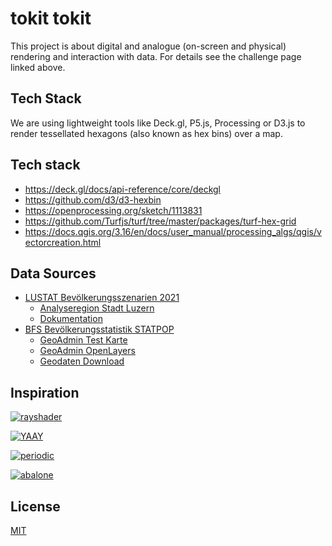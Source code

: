# tokit tokit

This project is about digital and analogue (on-screen and physical) rendering and interaction with data. For details see the challenge page linked above.

## Tech Stack

We are using lightweight tools like Deck.gl, P5.js, Processing or D3.js to render tessellated hexagons (also known as hex bins) over a map.

## Tech stack

- https://deck.gl/docs/api-reference/core/deckgl
- https://github.com/d3/d3-hexbin
- https://openprocessing.org/sketch/1113831
- https://github.com/Turfjs/turf/tree/master/packages/turf-hex-grid
- https://docs.qgis.org/3.16/en/docs/user_manual/processing_algs/qgis/vectorcreation.html

## Data Sources

- [LUSTAT Bevölkerungsszenarien 2021](https://www.lustat.ch/analysen/bevoelkerung/bevoelkerungsszenarien-2021)
  - [Analyseregion Stadt Luzern](https://www.lustat.ch/files_ftp/daten/arlu/01/w015_001t_arlu01_zz_d_0000_001_291.html)
  - [Dokumentation](https://www.lustat.ch/analysen/bevoelkerung/bevoelkerungsszenarien-2021)
- [BFS Bevölkerungsstatistik STATPOP](https://www.bfs.admin.ch/bfs/de/home/statistiken/bevoelkerung/erhebungen/statpop.html)
  - [GeoAdmin Test Karte](https://test.map.geo.admin.ch/?lang=en&topic=ech&layers=ch.bfs.volkszaehlung-bevoelkerungsstatistik_einwohner&layers_opacity=1&layers_visibility=true&layers_timestamp=2019&lon=8.29617&lat=47.05267&zoom=10.984518352740992)
  - [GeoAdmin OpenLayers](https://map.geo.admin.ch/?lang=en&topic=ech&bgLayer=ch.swisstopo.pixelkarte-grau&layers=ch.bfs.volkszaehlung-bevoelkerungsstatistik_einwohner&layers_opacity=0.5&layers_timestamp=2019&E=2666005.48&N=1212683.94&zoom=6)
  - [Geodaten Download](https://www.bfs.admin.ch/bfs/de/home/dienstleistungen/geostat/geodaten-bundesstatistik/gebaeude-wohnungen-haushalte-personen/bevoelkerung-haushalte-ab-2010.assetdetail.19106709.html)

## Inspiration

[![rayshader](https://bucketeer-036aa605-c047-4623-8610-f1764b90cf98.s3.amazonaws.com/hslu-dda/X697XJRNXGDW5P0HMDPWJIKF.jpg)](https://t.co/sJshvX4rOf)

[![YAAY](https://external-content.duckduckgo.com/iu/?u=https%3A%2F%2Fimages.prismic.io%2Fyaaych%2F3c37b065-d958-4249-8b6f-1d4757cc0037_P117_SDportfolio.jpg%3Fauto%3Dcompress%2Cformat&f=1&nofb=1)](https://www.superdot.studio/information-architecture)

[![periodic](https://content.instructables.com/ORIG/FAM/GMPH/IVO7DREW/FAMGMPHIVO7DREW.jpg?auto=webp&frame=1&width=800&height=1024&fit=bounds&md=240c3a6df9f7661af89fccec8f667529)](https://www.instructables.com/3D-Periodic-Table/)

[![abalone](https://external-content.duckduckgo.com/iu/?u=http%3A%2F%2Fcdn.akamai.steamstatic.com%2Fsteam%2Fapps%2F279480%2Fss_9e10f0502411ffaa305107c75ac0392220e9c86c.1920x1080.jpg&f=1&nofb=1)](http://dfgames.net/143-abalone.html)

## License

[MIT](LICENSE)
